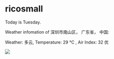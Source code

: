 # ricosmall

Today is Tuesday.

Weather infomation of 深圳市南山区， 广东省， 中国: 

Weather: 多云, Temperature: 29 ℃ , Air Index: 32 优

<img src="https://github-readme-stats.vercel.app/api?username=ricosmall&show_icons=true" />
